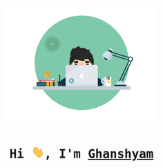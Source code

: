 <p align="center">
     <img src="https://github.com/CG1507/CG1507/blob/master/media/desk.gif" width="70%">
    <br><br>
</p>

<h1 align="center">
	<samp>
		Hi <img src="https://github.com/CG1507/CG1507/blob/master/media/hello.gif" width="30px">,
		I'm <a href="https://cg1507.github.io/">Ghanshyam</a>
	</samp>
</h1>